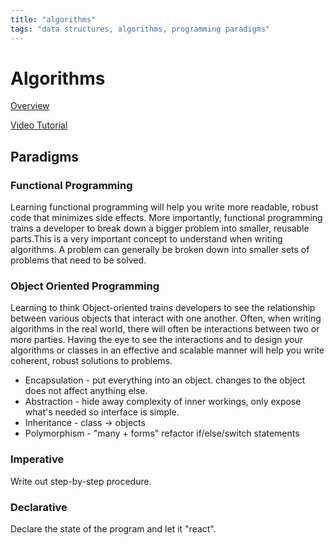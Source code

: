 ```yaml
---
title: "algorithms"
tags: "data structures, algorithms, programming paradigms"
---
```


# Algorithms

[Overview](https://www.thecodingdelight.com/introduction-algorithms/#ftoc-heading-8)

[Video Tutorial](https://www.youtube.com/watch?v=YWnBbNj_G-U&list=PLrGwwPuO-m_ucbImq7mWOiEjzrzEVPbPv&index=5&t=0s)

## Paradigms

### Functional Programming

Learning functional programming will help you write more readable, robust code that minimizes side effects. More importantly, functional programming trains a developer to break down a bigger problem into smaller, reusable parts.This is a very important concept to understand when writing algorithms. A problem can generally be broken down into smaller sets of problems that need to be solved.

### Object Oriented Programming

Learning to think Object-oriented trains developers to see the relationship between various objects that interact with one another. Often, when writing algorithms in the real world, there will often be interactions between two or more parties. Having the eye to see the interactions and to design your algorithms or classes in an effective and scalable manner will help you write coherent, robust solutions to problems.

- Encapsulation - put everything into an object. changes to the object does not affect anything else.
- Abstraction - hide away complexity of inner workings, only expose what's needed so interface is simple.
- Inheritance - class -> objects
- Polymorphism - "many + forms" refactor if/else/switch statements

### Imperative

Write out step-by-step procedure.

### Declarative

Declare the state of the program and let it "react".
